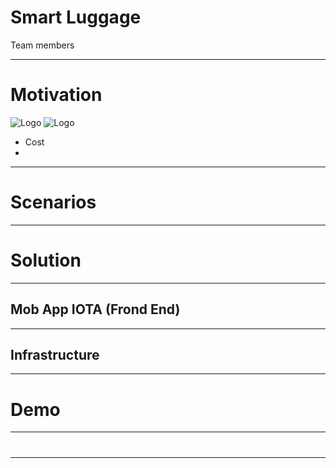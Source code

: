 # Smart Luggage

Team members


---
# Motivation
![Logo](https://github.com/blockchained-mobility-hack/Smart-Luggage/blob/master/docs/OriginalStory.jpeg)
![Logo](http://spark.apache.org/docs/latest/img/cluster-overview.png)

- Cost
- 


---
# Scenarios

---
# Solution


---
## Mob App IOTA (Frond End)

---
## Infrastructure 

---

# Demo

---
# 
---
